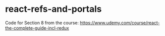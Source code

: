 # react-refs-and-portals
Code for Section 8 from the course: https://www.udemy.com/course/react-the-complete-guide-incl-redux
